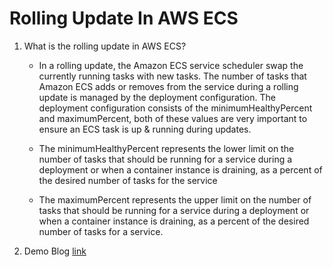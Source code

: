 # Rolling Update In AWS ECS

1. What is the rolling update in AWS ECS?

   - In a rolling update, the Amazon ECS service scheduler swap the currently running tasks with new tasks. The number of tasks that Amazon ECS adds or removes from the service during a rolling update is managed by the deployment configuration. The deployment configuration consists of the minimumHealthyPercent and maximumPercent, both of these values are very important to ensure an ECS task is up & running during updates.

   - The minimumHealthyPercent represents the lower limit on the number of tasks that should be running for a service during a deployment or when a container instance is draining, as a percent of the desired number of tasks for the service

   - The maximumPercent represents the upper limit on the number of tasks that should be running for a service during a deployment or when a container instance is draining, as a percent of the desired number of tasks for a service.


2. Demo Blog <a href="https://sanchitdilipjain.github.io/rolling-update-in-ecs/">link
